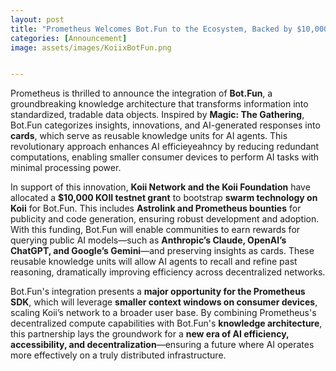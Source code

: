 ```yaml
---
layout: post
title: "Prometheus Welcomes Bot.Fun to the Ecosystem, Backed by $10,000 KOII Grant to Advance Decentralized AI Efficiency"
categories: [Announcement]
image: assets/images/KoiixBotFun.png


---
```



Prometheus is thrilled to announce the integration of **Bot.Fun**, a groundbreaking knowledge architecture that transforms information into standardized, tradable data objects. Inspired by **Magic: The Gathering**, Bot.Fun categorizes insights, innovations, and AI-generated responses into **cards**, which serve as reusable knowledge units for AI agents. This revolutionary approach enhances AI efficieyeahncy by reducing redundant computations, enabling smaller consumer devices to perform AI tasks with minimal processing power.

In support of this innovation, **Koii Network and the Koii Foundation** have allocated a **$10,000 KOII testnet grant** to bootstrap **swarm technology on Koii** for Bot.Fun. This includes **Astrolink and Prometheus bounties** for publicity and code generation, ensuring robust development and adoption. With this funding, Bot.Fun will enable communities to earn rewards for querying public AI models—such as **Anthropic’s Claude, OpenAI’s ChatGPT, and Google’s Gemini**—and preserving insights as cards. These reusable knowledge units will allow AI agents to recall and refine past reasoning, dramatically improving efficiency across decentralized networks.

Bot.Fun's integration presents a **major opportunity for the Prometheus SDK**, which will leverage **smaller context windows on consumer devices**, scaling Koii’s network to a broader user base. By combining Prometheus's decentralized compute capabilities with Bot.Fun's **knowledge architecture**, this partnership lays the groundwork for a **new era of AI efficiency, accessibility, and decentralization**—ensuring a future where AI operates more effectively on a truly distributed infrastructure.

